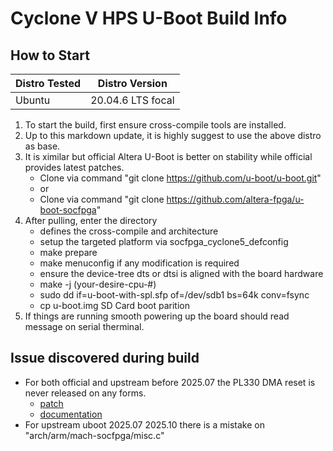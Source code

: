 # Cyclone V HPS U-Boot Build Info

## How to Start

|Distro Tested|Distro Version|
|-|-|
|Ubuntu|20.04.6 LTS focal|

1) To start the build, first ensure cross-compile tools are installed.
2) Up to this markdown update, it is highly suggest to use the above distro as base.
3) It is ximilar but official Altera U-Boot is better on stability while official provides latest patches.
   + Clone via command "git clone https://github.com/u-boot/u-boot.git"
   + or
   + Clone via command "git clone https://github.com/altera-fpga/u-boot-socfpga"
4) After pulling, enter the directory
   + defines the cross-compile and architecture
   + setup the targeted platform via socfpga_cyclone5_defconfig
   + make prepare
   + make menuconfig if any modification is required
   + ensure the device-tree dts or dtsi is aligned with the board hardware
   + make -j (your-desire-cpu-#)
   + sudo dd if=u-boot-with-spl.sfp of=/dev/sdb1 bs=64k conv=fsync
   + cp u-boot.img SD Card boot parition
5) If things are running smooth powering up the board should read message on serial therminal.

## Issue discovered during build

+ For both official and upstream before 2025.07 the PL330 DMA reset is never released on any forms.
   + [patch](https://patchwork.ozlabs.org/project/uboot/patch/20250923181254.830-1-briansune@gmail.com/)
   + [documentation](https://patchwork.ozlabs.org/project/uboot/patch/20251008204103.1497-1-briansune@gmail.com/)
+ For upstream uboot 2025.07 2025.10 there is a mistake on "arch/arm/mach-socfpga/misc.c"


